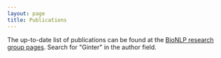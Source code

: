 ```yaml
---
layout: page
title: Publications
---
```


The up-to-date list of publications can be found at the [BioNLP research group pages](http://bionlp.utu.fi/publications.html). Search for "Ginter" in the author field. 